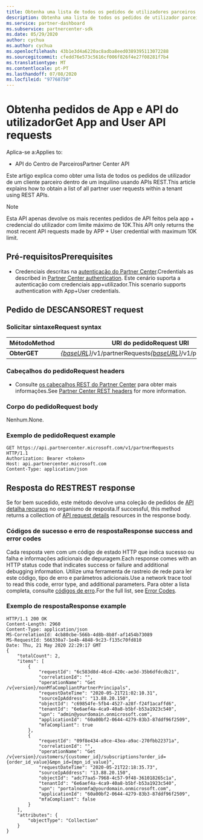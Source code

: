 ```yaml
---
title: Obtenha uma lista de todos os pedidos de utilizadores parceiros
description: Obtenha uma lista de todos os pedidos de utilizador parceiro usando a API Partner REST.
ms.service: partner-dashboard
ms.subservice: partnercenter-sdk
ms.date: 05/29/2020
author: cychua
ms.author: cychua
ms.openlocfilehash: 43b1e3d4a6220ac8adba8eed0389395113072288
ms.sourcegitcommit: cfedd76e573c5616cf006f826f4e27f08281f7b4
ms.translationtype: MT
ms.contentlocale: pt-PT
ms.lasthandoff: 07/08/2020
ms.locfileid: "97768750"
---
```

# <a name="get-app-and-user-api-requests"></a><span data-ttu-id="be30e-103">Obtenha pedidos de App e API do utilizador</span><span class="sxs-lookup"><span data-stu-id="be30e-103">Get App and User API requests</span></span>

<span data-ttu-id="be30e-104">Aplica-se a:</span><span class="sxs-lookup"><span data-stu-id="be30e-104">Applies to:</span></span>

- <span data-ttu-id="be30e-105">API do Centro de Parceiros</span><span class="sxs-lookup"><span data-stu-id="be30e-105">Partner Center API</span></span>

<span data-ttu-id="be30e-106">Este artigo explica como obter uma lista de todos os pedidos de utilizador de um cliente parceiro dentro de um inquilino usando APIs REST.</span><span class="sxs-lookup"><span data-stu-id="be30e-106">This article explains how to obtain a list of all partner user requests within a tenant using REST APIs.</span></span>

 > [!NOTE]
 > <span data-ttu-id="be30e-107">Esta API apenas devolve os mais recentes pedidos de API feitos pela app + credencial do utilizador com limite máximo de 10K.</span><span class="sxs-lookup"><span data-stu-id="be30e-107">This API only returns the most recent API requests made by APP + User credential with maximum 10K limit.</span></span>

## <a name="prerequisites"></a><span data-ttu-id="be30e-108">Pré-requisitos</span><span class="sxs-lookup"><span data-stu-id="be30e-108">Prerequisites</span></span>

- <span data-ttu-id="be30e-109">Credenciais descritas na [autenticação do Partner Center](partner-center-authentication.md).</span><span class="sxs-lookup"><span data-stu-id="be30e-109">Credentials as described in [Partner Center authentication](partner-center-authentication.md).</span></span> <span data-ttu-id="be30e-110">Este cenário suporta a autenticação com credenciais app+utilizador.</span><span class="sxs-lookup"><span data-stu-id="be30e-110">This scenario supports authentication with App+User credentials.</span></span>

## <a name="rest-request"></a><span data-ttu-id="be30e-111">Pedido de DESCANSO</span><span class="sxs-lookup"><span data-stu-id="be30e-111">REST request</span></span>

### <a name="request-syntax"></a><span data-ttu-id="be30e-112">Solicitar sintaxe</span><span class="sxs-lookup"><span data-stu-id="be30e-112">Request syntax</span></span>

| <span data-ttu-id="be30e-113">Método</span><span class="sxs-lookup"><span data-stu-id="be30e-113">Method</span></span>  | <span data-ttu-id="be30e-114">URI do pedido</span><span class="sxs-lookup"><span data-stu-id="be30e-114">Request URI</span></span>                                                        |
|---------|--------------------------------------------------------------------|
| <span data-ttu-id="be30e-115">**Obter**</span><span class="sxs-lookup"><span data-stu-id="be30e-115">**GET**</span></span> | <span data-ttu-id="be30e-116">[*{baseURL}*](partner-center-rest-urls.md)/v1/partnerRequests</span><span class="sxs-lookup"><span data-stu-id="be30e-116">[*{baseURL}*](partner-center-rest-urls.md)/v1/partnerRequests</span></span> |

### <a name="request-headers"></a><span data-ttu-id="be30e-117">Cabeçalhos do pedido</span><span class="sxs-lookup"><span data-stu-id="be30e-117">Request headers</span></span>

- <span data-ttu-id="be30e-118">Consulte [os cabeçalhos REST do Partner Center](headers.md) para obter mais informações.</span><span class="sxs-lookup"><span data-stu-id="be30e-118">See [Partner Center REST headers](headers.md) for more information.</span></span>

### <a name="request-body"></a><span data-ttu-id="be30e-119">Corpo do pedido</span><span class="sxs-lookup"><span data-stu-id="be30e-119">Request body</span></span>

<span data-ttu-id="be30e-120">Nenhum.</span><span class="sxs-lookup"><span data-stu-id="be30e-120">None.</span></span>

### <a name="request-example"></a><span data-ttu-id="be30e-121">Exemplo de pedido</span><span class="sxs-lookup"><span data-stu-id="be30e-121">Request example</span></span>

```http
GET https://api.partnercenter.microsoft.com/v1/partnerRequests HTTP/1.1
Authorization: Bearer <token>
Host: api.partnercenter.microsoft.com
Content-Type: application/json
```

## <a name="rest-response"></a><span data-ttu-id="be30e-122">Resposta do REST</span><span class="sxs-lookup"><span data-stu-id="be30e-122">REST response</span></span>

<span data-ttu-id="be30e-123">Se for bem sucedido, este método devolve uma coleção de pedidos de [API detalha recursos](mfa-resources.md#api-request-details) no organismo de resposta.</span><span class="sxs-lookup"><span data-stu-id="be30e-123">If successful, this method returns a collection of [API request details](mfa-resources.md#api-request-details) resources in the response body.</span></span>

### <a name="response-success-and-error-codes"></a><span data-ttu-id="be30e-124">Códigos de sucesso e erro de resposta</span><span class="sxs-lookup"><span data-stu-id="be30e-124">Response success and error codes</span></span>

<span data-ttu-id="be30e-125">Cada resposta vem com um código de estado HTTP que indica sucesso ou falha e informações adicionais de depuragem.</span><span class="sxs-lookup"><span data-stu-id="be30e-125">Each response comes with an HTTP status code that indicates success or failure and additional debugging information.</span></span> <span data-ttu-id="be30e-126">Utilize uma ferramenta de rastreio de rede para ler este código, tipo de erro e parâmetros adicionais.</span><span class="sxs-lookup"><span data-stu-id="be30e-126">Use a network trace tool to read this code, error type, and additional parameters.</span></span> <span data-ttu-id="be30e-127">Para obter a lista completa, consulte [códigos de erro](error-codes.md).</span><span class="sxs-lookup"><span data-stu-id="be30e-127">For the full list, see [Error Codes](error-codes.md).</span></span>

### <a name="response-example"></a><span data-ttu-id="be30e-128">Exemplo de resposta</span><span class="sxs-lookup"><span data-stu-id="be30e-128">Response example</span></span>

``` http
HTTP/1.1 200 OK
Content-Length: 2960
Content-Type: application/json
MS-CorrelationId: 4cb80cbe-566b-4d8b-8b8f-af1454b73089
MS-RequestId: 566330a7-1e4b-4848-9c23-f135c70fd810
Date: Thu, 21 May 2020 22:29:17 GMT
{
    "totalCount": 2,
    "items": [
        {
            "requestId": "6c583d8d-46cd-420c-ae3d-35b6dfdcdb21",
            "correlationId": "",
            "operationName": "Get /v{version}/nonMfaCompliantPartnerPrincipals",
            "requestDateTime": "2020-05-21T21:02:10.31",
            "sourceIpAddress": "13.88.20.150",
            "objectId": "c69854fe-5fb4-4527-a28f-f24f1acaffd6",
            "tenantId": "6e6aef4a-4ca9-40a8-b5bf-b53a1923c540",
            "upn": "admin@yourdomain.onmicrosoft.com",
            "applicationId": "60a00bf2-0644-4279-83b3-87ddf96f2509",
            "mfaCompliant": true
        },
        {
            "requestId": "09f8e434-a9ce-43ea-a9ac-270fbb22371a",
            "correlationId": "",
            "operationName": "Get /v{version}/customers/{customer_id}/subscriptions?order_id={order_id_value}&mpn_id={mpn_id_value}",
            "requestDateTime": "2020-05-21T22:18:35.73",
            "sourceIpAddress": "13.88.20.150",
            "objectId": "adc77aa5-7968-4c57-9f48-361018265c1a",
            "tenantId": "6e6aef4a-4ca9-40a8-b5bf-b53a1923c540",
            "upn": "portalnonmfa@yourdomain.onmicrosoft.com",
            "applicationId": "60a00bf2-0644-4279-83b3-87ddf96f2509",
            "mfaCompliant": false
        }
    ],
    "attributes": {
        "objectType": "Collection"
    }
}
```
